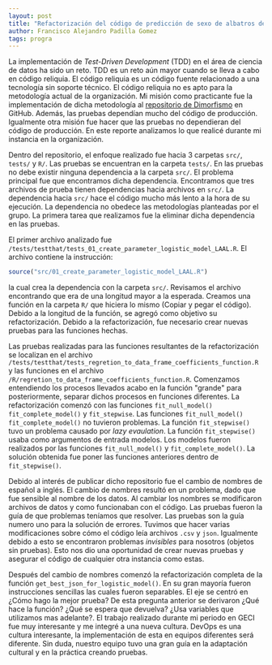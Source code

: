 ```yaml
---
layout: post
title: "Refactorización del código de predicción de sexo de albatros de Laysan en Isla Guadalupe"
author: Francisco Alejandro Padilla Gomez
tags: progra
---
```


<!-- Introducción -->
La implementación de _Test-Driven Development_ (TDD) en el área de ciencia de datos ha sido un reto.
TDD es un reto aún mayor cuando se lleva a cabo en código reliquia.
El código reliquia es un código fuente relacionado a una tecnología sin soporte técnico.
El código reliquia no es apto para la metodología actual de la organización.
Mi misión como practicante fue la implementación de dicha metodología al [repositorio de Dimorfismo](https://github.com/IslasGECI/dimorfismo) en GitHub. 
Además, las pruebas dependían mucho del código de producción. 
Igualmente otra misión fue hacer que las pruebas no dependieran del código de producción. 
En este reporte analizamos lo que realicé durante mi instancia en la organización.

<!-- Descripción del problema -->
Dentro del repositorio, el enfoque realizado fue hacia 3 carpetas `src/`, `tests/` y `R/`. 
Las pruebas se encuentran en la carpeta `tests/`.
En las pruebas no debe existir ninguna dependencia a la carpeta `src/`.
El problema principal fue que encontramos dicha dependencia.
Encontramos que tres archivos de prueba tienen dependencias hacia archivos en `src/`. 
La dependencia hacia `src/` hace el código mucho más lento a la hora de su ejecución. 
La dependencia no obedece las metodologías planteadas por el grupo.
La primera tarea que realizamos fue la eliminar dicha dependencia en las pruebas.

<!-- Desarrollo del problema -->
El primer archivo analizado fue `/tests/testthat/tests_01_create_parameter_logistic_model_LAAL.R`.
El archivo contiene la instrucción:
```R
source("src/01_create_parameter_logistic_model_LAAL.R")
```
la cual crea la dependencia con la carpeta `src/`.
Revisamos el archivo encontrando que era de una longitud mayor a la esperada.
Creamos una función en la carpeta `R/` que hiciera lo mismo (Copiar y pegar el código). 
Debido a la longitud de la función, se agregó como objetivo su refactorización.
Debido a la refactorización, fue necesario crear nuevas pruebas para las funciones hechas.

<!-- Pruebas -->
Las pruebas realizadas para las funciones resultantes de la refactorización se localizan en el archivo 
`/tests/testthat/tests_regretion_to_data_frame_coefficients_function.R` y las funciones en el archivo 
`/R/regretion_to_data_frame_coefficients_function.R`. 
Comenzamos entendiendo los procesos llevados acabo en la función "grande" para posteriormente, separar dichos procesos en funciones diferentes. 
La refactorización comenzó con las funciones `fit_null_model()` `fit_complete_model()`  y `fit_stepwise`.
Las funciones `fit_null_model()` `fit_complete_model()` no tuvieron problemas.
La función `fit_stepwise()` tuvo un problema causado por _lazy evaulation_.
La función `fit_stepwise()` usaba como argumentos de entrada modelos. 
Los modelos fueron realizados por las funciones `fit_null_model()` y `fit_complete_model()`. 
La solución obtenida fue poner las funciones anteriores dentro de `fit_stepwise()`.

<!-- Nuevos objetivos -->
Debido al interés de publicar dicho repositorio fue el cambio de nombres de español a inglés. 
El cambio de nombres resultó en un problema, dado que fue sensible al nombre de los datos. 
Al cambiar los nombres se modificaron archivos de datos y como funcionaban con el código.
Las pruebas fueron la guía de que problemas teníamos que resolver. 
Las pruebas son la guía numero uno para la solución de errores.
Tuvimos que hacer varias modificaciones sobre cómo el código leía archivos `.csv` y `json`. 
Igualmente debido a esto se encontraron problemas _invisibles_ para nosotros (objetos sin pruebas). 
Esto nos dio una oportunidad de crear nuevas pruebas y asegurar el código de cualquier otra instancia como estas.

<!-- Conclusión -->
Después del cambio de nombres comenzó la refactorización completa de la función `get_best_json_for_logistic_model()`.
En su gran mayoría fueron instrucciones sencillas las cuales fueron separables.
El eje se centró en ¿Cómo hago la mejor prueba?
De esta pregunta anterior se derivaron ¿Qué hace la función? ¿Qué se espera que devuelva? ¿Usa variables que utilizamos mas adelante?.
El trabajo realizado durante mi periodo en GECI fue muy interesante y me integré a una nueva cultura.
DevOps es una cultura interesante, la implementación de esta en equipos diferentes será diferente.
Sin duda, nuestro equipo tuvo una gran guía en la adaptación cultural y en la práctica creando pruebas. 